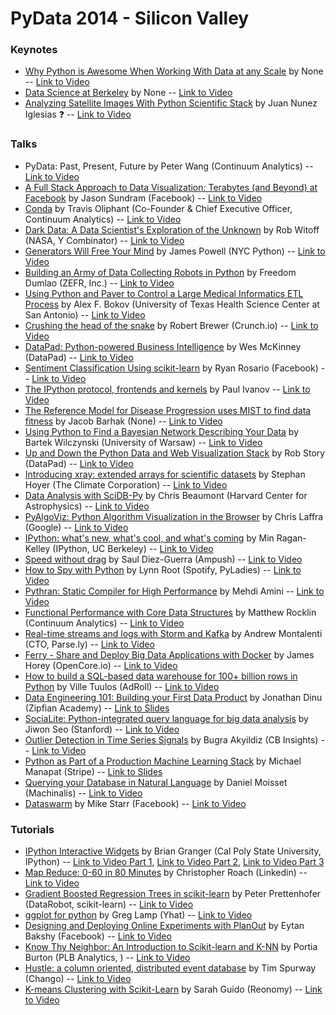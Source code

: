 # PyData 2014 - Silicon Valley

### Keynotes
* [Why Python is Awesome When Working With Data at any Scale](http://pydata.org//sv2014/keynotes/#abstract_174) by None -- [Link to Video](https://www.youtube.com/watch?v=vO1lTVVS2xo&list=UUOjD18EJYcsBog4IozkF_7w)
* [Data Science at Berkeley](http://pydata.org//sv2014/keynotes/#abstract_209) by None -- [Link to Video](https://www.youtube.com/watch?v=qiydAZdB-o0&list=UUOjD18EJYcsBog4IozkF_7w)
* [Analyzing Satellite Images With Python Scientific Stack](http://pydata.org//sv2014/keynotes/#abstract_185) by Juan Nunez Iglesias :question: -- [Link to Video](https://www.youtube.com/watch?v=4QpwcjD2Lpw)

### Talks
* PyData: Past, Present, Future by Peter Wang (Continuum Analytics) -- [Link to Video](https://www.youtube.com/watch?v=5R3oFD07LWI&list=UUOjD18EJYcsBog4IozkF_7w)
* [A Full Stack Approach to Data Visualization: Terabytes (and Beyond) at Facebook](http://pydata.org//sv2014/abstracts/#175) by Jason Sundram (Facebook) -- [Link to Video](https://www.youtube.com/watch?v=wPBXDgMRF9M&list=UUOjD18EJYcsBog4IozkF_7w)
* [Conda](http://pydata.org//sv2014/abstracts/#181) by Travis Oliphant (Co-Founder & Chief Executive Officer, Continuum Analytics) -- [Link to Video](https://www.youtube.com/watch?v=FgfKA-HJFI0&list=UUOjD18EJYcsBog4IozkF_7w)
* [Dark Data: A Data Scientist's Exploration of the Unknown](http://pydata.org//sv2014/abstracts/#191) by Rob Witoff (NASA, Y Combinator) -- [Link to Video](https://www.youtube.com/watch?v=nVBD0jUp0uE&list=UUOjD18EJYcsBog4IozkF_7w)
* [Generators Will Free Your Mind](http://pydata.org//sv2014/abstracts/#184) by James Powell (NYC Python) -- [Link to Video](https://www.youtube.com/watch?v=RdhoN4VVqq8&list=UUOjD18EJYcsBog4IozkF_7w)
* [Building an Army of Data Collecting Robots in Python](http://pydata.org//sv2014/abstracts/#190) by Freedom Dumlao (ZEFR, Inc.) -- [Link to Video](https://www.youtube.com/watch?v=p7oFxz_NykQ&list=UUOjD18EJYcsBog4IozkF_7w)
* [Using Python and Paver to Control a Large Medical Informatics ETL Process](http://pydata.org//sv2014/abstracts/#193) by Alex F. Bokov  (University of Texas Health Science Center at San Antonio) -- [Link to Video](https://www.youtube.com/watch?v=9R9n7zpkauQ&list=UUOjD18EJYcsBog4IozkF_7w)
* [Crushing the head of the snake](http://pydata.org//sv2014/abstracts/#205) by Robert Brewer (Crunch.io) -- [Link to Video](https://www.youtube.com/watch?v=1-Ni-pzTW2c&list=UUOjD18EJYcsBog4IozkF_7w)
* [DataPad: Python-powered Business Intelligence](http://pydata.org//sv2014/abstracts/#182) by Wes McKinney (DataPad) -- [Link to Video](https://www.youtube.com/watch?v=wPEmoT018s8&list=UUOjD18EJYcsBog4IozkF_7w)
* [Sentiment Classification Using scikit-learn](http://pydata.org//sv2014/abstracts/#176) by Ryan Rosario (Facebook) -- [Link to Video](https://www.youtube.com/watch?v=y3ZTKFZ-1QQ&list=UUOjD18EJYcsBog4IozkF_7w)
* [The IPython protocol, frontends and kernels](http://pydata.org//sv2014/abstracts/#204) by Paul Ivanov -- [Link to Video](https://www.youtube.com/watch?v=vyvxiljc5vA&list=UUOjD18EJYcsBog4IozkF_7w)
* [The Reference Model for Disease Progression uses MIST to find data fitness](http://pydata.org//sv2014/abstracts/#195) by Jacob Barhak (None) -- [Link to Video](https://www.youtube.com/watch?v=vyvxiljc5vA)
* [Using Python to Find a Bayesian Network Describing Your Data](http://pydata.org//sv2014/abstracts/#214) by Bartek Wilczynski (University of Warsaw) -- [Link to Video](https://www.youtube.com/watch?v=WD7b1jLeZZ4&list=UUOjD18EJYcsBog4IozkF_7w)
* [Up and Down the Python Data and Web Visualization Stack](http://pydata.org//sv2014/abstracts/#194) by Rob Story (DataPad) -- [Link to Video](https://www.youtube.com/watch?v=kmy-sfm3cC8&list=UUOjD18EJYcsBog4IozkF_7w)
* [Introducing xray: extended arrays for scientific datasets](http://pydata.org//sv2014/abstracts/#199) by Stephan Hoyer (The Climate Corporation) -- [Link to Video](https://www.youtube.com/watch?v=T5CZyNwBa9c&list=UUOjD18EJYcsBog4IozkF_7w)
* [Data Analysis with SciDB-Py](http://pydata.org//sv2014/abstracts/#186) by Chris Beaumont (Harvard Center for Astrophysics) -- [Link to Video](https://www.youtube.com/watch?v=gpMT17644mM&list=UUOjD18EJYcsBog4IozkF_7w)
* [PyAlgoViz: Python Algorithm Visualization in the Browser](http://pydata.org//sv2014/abstracts/#215) by Chris Laffra (Google) -- [Link to Video](https://www.youtube.com/watch?v=poQKuXgNd88&list=UUOjD18EJYcsBog4IozkF_7w)
* [IPython: what's new, what's cool, and what's coming](http://pydata.org//sv2014/abstracts/#196) by Min Ragan-Kelley (IPython, UC Berkeley) -- [Link to Video](https://www.youtube.com/watch?v=6JL-H2_xDLo&list=UUOjD18EJYcsBog4IozkF_7w)
* [Speed without drag](http://pydata.org//sv2014/abstracts/#203) by Saul Diez-Guerra (Ampush) -- [Link to Video](https://www.youtube.com/watch?v=l-ZyeCKQu1I&list=UUOjD18EJYcsBog4IozkF_7w)
* [How to Spy with Python](http://pydata.org//sv2014/abstracts/#188) by Lynn Root (Spotify, PyLadies) -- [Link to Video](https://www.youtube.com/watch?v=UP94gMK7fEc&list=UUOjD18EJYcsBog4IozkF_7w)
* [Pythran: Static Compiler for High Performance](http://pydata.org//sv2014/abstracts/#207) by Mehdi Amini -- [Link to Video](https://www.youtube.com/watch?v=KKoVeiQOmik&list=UUOjD18EJYcsBog4IozkF_7w)
* [Functional Performance with Core Data Structures](http://pydata.org//sv2014/abstracts/#183) by Matthew Rocklin (Continuum Analytics) -- [Link to Video](https://www.youtube.com/watch?v=PpBK4zIaFLE&list=UUOjD18EJYcsBog4IozkF_7w)
* [Real-time streams and logs with Storm and Kafka](http://pydata.org//sv2014/abstracts/#201) by Andrew Montalenti (CTO, Parse.ly) -- [Link to Video](https://www.youtube.com/watch?v=od8U-XijzlQ&list=UUOjD18EJYcsBog4IozkF_7w)
* [Ferry - Share and Deploy Big Data Applications with Docker](http://pydata.org//sv2014/abstracts/#192) by James Horey (OpenCore.io) -- [Link to Video](https://www.youtube.com/watch?v=ucwLrTb4iFY&list=UUOjD18EJYcsBog4IozkF_7w)
* [How to build a SQL-based data warehouse for 100+ billion rows in Python](http://pydata.org//sv2014/abstracts/#211) by Ville Tuulos (AdRoll) -- [Link to Video](https://www.youtube.com/watch?v=xnfnv6WT1Ng&list=UUOjD18EJYcsBog4IozkF_7w)
* [Data Engineering 101: Building your First Data Product](http://pydata.org//sv2014/abstracts/#217) by Jonathan Dinu (Zipfian Academy) -- [Link to Slides](https://speakerdeck.com/clearspandex/data-engineering-101-building-your-first-data-product-pydata-sv-2014)
* [SociaLite: Python-integrated query language for big data analysis](http://pydata.org//sv2014/abstracts/#210) by Jiwon Seo (Stanford) -- [Link to Video](https://www.youtube.com/watch?v=cZEOdm83I78&list=UUOjD18EJYcsBog4IozkF_7w)
* [Outlier Detection in Time Series Signals](http://pydata.org//sv2014/abstracts/#187) by Bugra Akyildiz (CB Insights) -- [Link to Video](https://www.youtube.com/watch?v=t4zEeujVht8&list=UUOjD18EJYcsBog4IozkF_7w)
* [Python as Part of a Production Machine Learning Stack](http://pydata.org//sv2014/abstracts/#206) by Michael Manapat (Stripe) -- [Link to Slides](http://www.slideshare.net/PyData/python-as-part-of-a-production-machine-learning-stack-by-michael-manapat-pydata-sv-2014)
* [Querying your Database in Natural Language](http://pydata.org//sv2014/abstracts/#197) by Daniel Moisset (Machinalis) -- [Link to Video](https://www.youtube.com/watch?v=6RrDBKUlO4Q&list=UUOjD18EJYcsBog4IozkF_7w)
* [Dataswarm](http://pydata.org//sv2014/abstracts/#178) by Mike Starr (Facebook) -- [Link to Video](https://www.youtube.com/watch?v=M0VCbhfQ3HQ&list=UUOjD18EJYcsBog4IozkF_7w)

### Tutorials
* [IPython Interactive Widgets](http://pydata.org//sv2014/abstracts/#198) by Brian Granger (Cal Poly State University, IPython) -- [Link to Video Part 1](https://www.youtube.com/watch?v=VaV10VNZCLA), [Link to Video Part 2](https://www.youtube.com/watch?v=vE_CJTen15M), [Link to Video Part 3](https://www.youtube.com/watch?v=o7Tb7YhJZR0)
* [Map Reduce: 0-60 in 80 Minutes](http://pydata.org//sv2014/abstracts/#189) by Christopher Roach (Linkedin) -- [Link to Video](https://www.youtube.com/watch?v=DrCKkQeU4kg&list=UUOjD18EJYcsBog4IozkF_7w)
* [Gradient Boosted Regression Trees in scikit-learn](http://pydata.org//sv2014/abstracts/#218) by Peter Prettenhofer (DataRobot, scikit-learn) -- [Link to Video](https://www.youtube.com/watch?v=-5l3g91NZfQ&list=UUOjD18EJYcsBog4IozkF_7w)
* [ggplot for python](http://pydata.org//sv2014/abstracts/#202) by Greg Lamp (Yhat) -- [Link to Video](https://www.youtube.com/watch?v=pHrwqLhAaMw&list=UUOjD18EJYcsBog4IozkF_7w)
* [Designing and Deploying Online Experiments with PlanOut](http://pydata.org//sv2014/abstracts/#177) by Eytan Bakshy (Facebook) -- [Link to Video](https://www.youtube.com/watch?v=Ayd4sqPH2DE&list=UUOjD18EJYcsBog4IozkF_7w)
* [Know Thy Neighbor: An Introduction to Scikit-learn and K-NN](http://pydata.org//sv2014/abstracts/#208) by Portia Burton (PLB Analytics, ) -- [Link to Video](https://www.youtube.com/watch?v=e3-DjsKhFug&list=UUOjD18EJYcsBog4IozkF_7w)
* [Hustle: a column oriented, distributed event database](http://pydata.org//sv2014/abstracts/#200) by Tim Spurway (Chango) -- [Link to Video](https://www.youtube.com/watch?v=29A-ifomodc&list=UUOjD18EJYcsBog4IozkF_7w)
* [K-means Clustering with Scikit-Learn](http://pydata.org//sv2014/abstracts/#212) by Sarah Guido (Reonomy) -- [Link to Video](https://www.youtube.com/watch?v=-J9ZICyev5E&list=UUOjD18EJYcsBog4IozkF_7w)
